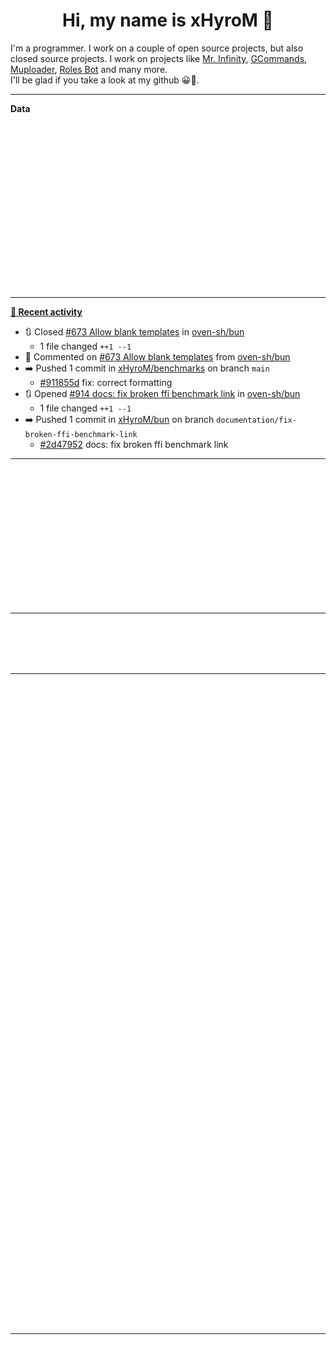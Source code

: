 <p align="center">
    <!-- <img src="https://avatars.githubusercontent.com/u/56601352" width="192" alt="hyro's pfp" /> -->
    <h1 align="center">Hi, my name is xHyroM 👋</h1>
</p>

I'm a programmer. I work on a couple of open source projects, but also closed source projects. I work on projects like [Mr. Infinity](https://discord.com/oauth2/authorize?client_id=720321585625694239&scope=bot%20applications.commands&permissions=8&redirect_uri=https://blobs.gq/imanager&prompt=consent&response_type=code), [GCommands](https://github.com/Garlic-Team/GCommands), [Muploader](https://github.com/xHyroM/Muploader), [Roles Bot](https://github.com/xHyroM/roles-bot) and many more.  
I'll be glad if you take a look at my github 😀👀.

___
**Data**

<img src="https://github.com/xHyroM/xHyroM/blob/master/.cache/base.svg">

___

**[📰 Recent activity](https://github.com/xHyroM)**
* 🔃 Closed [#673 Allow blank templates](https://github.com/oven-sh/bun/pull/673) in [oven-sh/bun](https://github.com/oven-sh/bun)
  * 1 file changed `++1 --1`
* 💬 Commented on [#673 Allow blank templates](https://github.com/oven-sh/bun/issues/673) from [oven-sh/bun](https://github.com/oven-sh/bun)
* ➡️ Pushed 1 commit in [xHyroM/benchmarks](https://github.com/xHyroM/benchmarks) on branch `main`
  * [#911855d](https://github.com/xHyroM/benchmarks/commit/911855d) fix: correct formatting
* 🔃 Opened [#914 docs: fix broken ffi benchmark link](https://github.com/oven-sh/bun/pull/914) in [oven-sh/bun](https://github.com/oven-sh/bun)
  * 1 file changed `++1 --1`
* ➡️ Pushed 1 commit in [xHyroM/bun](https://github.com/xHyroM/bun) on branch `documentation/fix-broken-ffi-benchmark-link`
  * [#2d47952](https://github.com/xHyroM/bun/commit/2d47952) docs: fix broken ffi benchmark link


___

<img src="https://github.com/xHyroM/xHyroM/blob/master/.cache/isocalendar.svg">

___

<img src="https://github.com/xHyroM/xHyroM/blob/master/.cache/languages.svg">

___

<img src="https://github.com/xHyroM/xHyroM/blob/master/.cache/achievements.svg">

___
